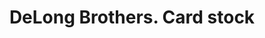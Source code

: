 ---
doi: 10.7916/D8709CM7
date_other: unknown
date_other_textual: unknown
form: printed ephemera
genre:
- Card stock
name:
- DeLong Brothers
object_in_context_url: https://biggert.cul.columbia.edu/items/view/ave_biggert_01699
subject_hierarchical_geographic:
- Philadelphia, Pennsylvania, United States
subject_name:
- DeLong Brothers
title: DeLong Brothers. Card stock
sort_title: DeLong Brothers. Card stock
call_number: ave_biggert_01699
coordinates:
- 40.00944444444445,-75.13333333333334
pid: ave_biggert_01699
identifiers: ave_biggert_01699
thumbnail: https://derivativo-2.library.columbia.edu/iiif/2/ldpd:490773/full/!256,256/0/native.jpg
permalink: "/biggert/ave_biggert_01699/"
layout: iiif-image-page
---